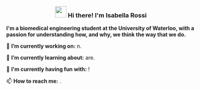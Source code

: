 <h3 align="center"><img src = "https://raw.githubusercontent.com/MartinHeinz/MartinHeinz/master/wave.gif" width = 30px> Hi there! I'm Isabella Rossi</h3>

**I'm a biomedical engineering student at the University of Waterloo, with a passion for understanding how, and why, we think the way that we do.**

🔭 **I’m currently working on:** n.

🌱 **I’m currently learning about:** are.

👯 **I'm currently having fun with:** !

📫 **How to reach me:** .
